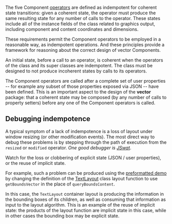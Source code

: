 The five Component [operators](ProgrammingOperators.md) are defined as indempotent for coherent state transitions: given a coherent state, the operator must produce the same resulting state for any number of calls to the operator.  These states include all of the instance fields of the class related to graphics output, including component and content coordinates and dimensions.

These requirements permit the Component operators to be employed in a reasonable way, as indempotent operations.  And these principles provide a framework for reasoning about the correct design of vector Components.

An initial state, before a call to an operator, is coherent when the operators of the class and its super classes are indempotent.  The class must be designed to not produce incoherent states by calls to its operators.

The Component operators are called after a complete set of user properties -- for example any subset of those properties exposed via JSON -- have been defined.  This is an important aspect to the design of the **vector** package: that a coherent state may be composed (by any number of calls to property setters) before any one of the Component operators is called.

## Debugging indempotence ##

A typical symptom of a lack of indempotence is a loss of layout under window resizing (or other modification events).  The most direct way to debug these problems is by stepping through the path of execution from the `resized` or `modified` operator.  _One good debugger is [JSwat](http://code.google.com/p/jswat/)_.

Watch for the loss or clobbering of explicit state (JSON / user properties), or the reuse of implicit state.

For example, such a problem can be produced using the [preformatted demo](DemoPreformatted.md) by changing the definition of the [TextLayout](http://code.google.com/p/java-vector/source/browse/src/vector/TextLayout.java) class layout function to use `getBoundsVector` in the place of `queryBoundsContent`.

In this case, the `TextLayout` container layout is producing the information in the bounding boxes of its children, as well as consuming that information as input to the layout algorithm.  This is an example of the reuse of implicit state: the products of the layout function are implicit state in this case, while in other cases the bounding box may be explicit state.
